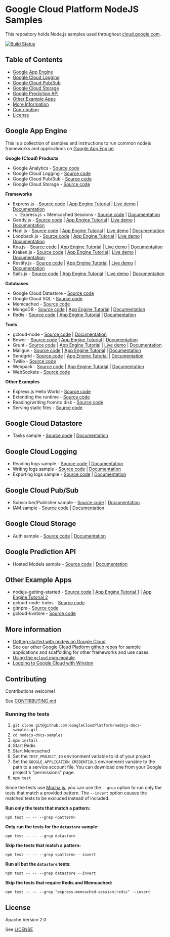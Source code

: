 # Google Cloud Platform NodeJS Samples

This repository holds Node.js samples used throughout [cloud.google.com]().

[![Build Status](https://travis-ci.org/GoogleCloudPlatform/nodejs-docs-samples.svg)](https://travis-ci.org/GoogleCloudPlatform/nodejs-docs-samples)

## Table of Contents

* [Google App Engine](#google-app-engine)
* [Google Cloud Logging](#google-cloud-logging)
* [Google Cloud Pub/Sub](#google-cloud-pubsub)
* [Google Cloud Storage](#google-cloud-storage)
* [Google Prediction API](#google-prediction-api)
* [Other Example Apps](#other-example-apps)
* [More Information](#more-information)
* [Contributing](#contributing)
* [License](#license)

## Google App Engine

This is a collection of samples and instructions to run common nodejs frameworks
and applications on [Google App Engine](http://cloud.google.com/nodejs).

__Google (Cloud) Products__

- Google Analytics - [Source code][aeanalytics_1]
- Google Cloud Logging - [Source code][aelogging_1]
- Google Cloud Pub/Sub - [Source code][aepubsub_1]
- Google Cloud Storage - [Source code][aestorage_1]

__Frameworks__

- Express.js - [Source code][express_1] | [App Engine Tutorial][express_2] | [Live demo][express_3] | [Documentation][express_4]
  - Express.js + Memcached Sessions - [Source code][express_5] | [Documentation][express_6]
- Geddy.js - [Source code][geddy_1] | [App Engine Tutorial][geddy_2] | [Live demo][geddy_3] | [Documentation][geddy_4]
- Hapi.js - [Source code][hapi_1] | [App Engine Tutorial][hapi_2] | [Live demo][hapi_3] | [Documentation][hapi_4]
- Loopback.js - [Source code][loopback_1] | [App Engine Tutorial][loopback_2] | [Live demo][loopback_3] | [Documentation][loopback_4]
- Koa.js - [Source code][koa_1] | [App Engine Tutorial][koa_2] | [Live demo][koa_3] | [Documentation][koa_4]
- Kraken.js - [Source code][kraken_1] | [App Engine Tutorial][kraken_2] | [Live demo][kraken_3] | [Documentation][kraken_4]
- Restify.js - [Source code][restify_1] | [App Engine Tutorial][restify_2] | [Live demo][restify_3] | [Documentation][restify_4]
- Sails.js - [Source code][sails_1] | [App Engine Tutorial][sails_2] | [Live demo][sails_3] | [Documentation][sails_4]

__Databases__

- Google Cloud Datastore - [Source code][aedatastore_1]
- Google Cloud SQL - [Source code][aecloudsql_1]
- Memcached - [Source code][memcached_1]
- MongoDB - [Source code][mongodb_1] | [App Engine Tutorial][mongodb_2] | [Documentation][mongodb_3]
- Redis - [Source code][redis_1] | [App Engine Tutorial][redis_2] | [Documentation][redis_3]

__Tools__

- gcloud-node - [Source code][gcloud_1] | [Documentation][gcloud_2]
- Bower - [Source code][bower_1] | [App Engine Tutorial][bower_2] | [Documentation][bower_3]
- Grunt - [Source code][grunt_1] | [App Engine Tutorial][grunt_2] | [Live demo][grunt_3] | [Documentation][grunt_4]
- Mailgun - [Source code][mailgun_1] | [App Engine Tutorial][mailgun_2] | [Documentation][mailgun_3]
- Sendgrid - [Source code][sendgrid_1] | [App Engine Tutorial][sendgrid_2] | [Documentation][sendgrid_3]
- Twilio - [Source code][twilio_1]
- Webpack - [Source code][webpack_1] | [App Engine Tutorial][webpack_2] | [Documentation][webpack_3]
- WebSockets - [Source code][websockets_1]

__Other Examples__

- Express.js Hello World - [Source code][expresshw_1]
- Extending the runtime - [Source code][aeextending_1]
- Reading/writing from/to disk - [Source code][aedisk_1]
- Serving static files - [Source code][aestaticfiles_1]

## Google Cloud Datastore

- Tasks sample - [Source code][datastore_1] | [Documentation][datastore_2]

## Google Cloud Logging

- Reading logs sample - [Source code][logging_read_1] | [Documentation][logging_read_2]
- Writing logs sample - [Source code][logging_write_1] | [Documentation][logging_write_2]
- Exporting logs sample - [Source code][logging_export_1] | [Documentation][logging_export_2]

## Google Cloud Pub/Sub

- Subscriber/Publisher sample - [Source code][pubsub_subscriber_1] | [Documentation][pubsub_subscriber_2]
- IAM sample - [Source code][pubsub_iam_1] | [Documentation][pubsub_iam_2]

## Google Cloud Storage

- Auth sample - [Source code][storage_1] | [Documentation][storage_2]

## Google Prediction API

- Hosted Models sample - [Source code][predictionapi_1] | [Documentation][predictionapi_2]

## Other Example Apps

- nodejs-getting-started - [Source code][nodejs_1] | [App Engine Tutorial 1][nodejs_2] | [App Engine Tutorial 2][nodejs_3]
- gcloud-node-todos - [Source code][todos_1]
- gitnpm - [Source code][gitnpm_1]
- gcloud-kvstore - [Source code][kvstore_1]

## More information

- [Getting started with nodejs on Google Cloud](http://cloud.google.com/nodejs/)
- See our other [Google Cloud Platform github repos](https://github.com/GoogleCloudPlatform) for sample applications and scaffolding for other frameworks and use cases.
- [Using the `gcloud` npm module](https://googlecloudplatform.github.io/gcloud-node/#/)
- [Logging to Google Cloud with Winston](https://github.com/GoogleCloudPlatform/winston-gae)

## Contributing

Contributions welcome!

See [CONTRIBUTING.md](https://github.com/GoogleCloudPlatform/nodejs-docs-samples/blob/master/CONTRIBUTING.md)

### Running the tests

1. `git clone git@github.com:GoogleCloudPlatform/nodejs-docs-samples.git`
1. `cd nodejs-docs-samples`
1. `npm install`
1. Start Redis
1. Start Memcached
1. Set the `TEST_PROJECT_ID` environment variable to id of your project
1. Set the `GOOGLE_APPLICATION_CREDENTIALS` environment variable to the path to
a service account file. You can download one from your Google project's
"permissions" page.
1. `npm test`

Since the tests use [Mocha.js](https://mochajs.org/), you can use the `--grep`
option to run only the tests that match a provided pattern. The `--invert`
option causes the matched tests to be excluded instead of included.

__Run only the tests that match a pattern:__


    npm test -- -- --grep <pattern>

__Only run the tests for the `datastore` sample:__

    npm test -- -- --grep datastore

__Skip the tests that match a pattern:__

    npm test -- -- --grep <pattern> --invert

__Run all but the `datastore` tests:__

    npm test -- -- --grep datastore --invert

__Skip the tests that require Redis and Memcached:__

    npm test -- -- --grep "express-memcached-session|redis" --invert

## License

Apache Version 2.0

See [LICENSE](https://github.com/GoogleCloudPlatform/nodejs-docs-samples/blob/master/LICENSE)

[aeanalytics_1]: https://github.com/GoogleCloudPlatform/nodejs-docs-samples/blob/master/appengine/analytics
[aelogging_1]: https://github.com/GoogleCloudPlatform/nodejs-docs-samples/blob/master/appengine/logging
[aepubsub_1]: https://github.com/GoogleCloudPlatform/nodejs-docs-samples/blob/master/appengine/pubsub
[aestorage_1]: https://github.com/GoogleCloudPlatform/nodejs-docs-samples/blob/master/appengine/storage

[express_1]: https://github.com/GoogleCloudPlatform/nodejs-docs-samples/blob/master/appengine/express
[express_2]: https://cloud.google.com/nodejs/resources/frameworks/express
[express_3]: http://express-dot-nodejs-docs-samples.appspot.com
[express_4]: http://expressjs.com/
[express_5]: https://github.com/GoogleCloudPlatform/nodejs-docs-samples/blob/master/appengine/express-memcached-session
[express_6]: https://github.com/balor/connect-memcached

[geddy_1]: https://github.com/GoogleCloudPlatform/nodejs-docs-samples/blob/master/appengine/geddy
[geddy_2]: https://cloud.google.com/nodejs/resources/frameworks/geddy
[geddy_3]: http://geddy-dot-nodejs-docs-samples.appspot.com
[geddy_4]: http://geddyjs.org/

[hapi_1]: https://github.com/GoogleCloudPlatform/nodejs-docs-samples/blob/master/appengine/hapi
[hapi_2]: https://cloud.google.com/nodejs/resources/frameworks/hapi
[hapi_3]: http://hapi-dot-nodejs-docs-samples.appspot.com
[hapi_4]: http://hapijs.com/

[loopback_1]: https://github.com/GoogleCloudPlatform/nodejs-docs-samples/blob/master/appengine/loopback
[loopback_2]: https://cloud.google.com/nodejs/resources/frameworks/loopback
[loopback_3]: http://loopback-dot-nodejs-docs-samples.appspot.com
[loopback_4]: http://loopback.io/

[koa_1]: https://github.com/GoogleCloudPlatform/nodejs-docs-samples/blob/master/appengine/koa
[koa_2]: https://cloud.google.com/nodejs/resources/frameworks/koa
[koa_3]: http://koa-dot-nodejs-docs-samples.appspot.com
[koa_4]: http://koajs.com/

[kraken_1]: https://github.com/GoogleCloudPlatform/nodejs-docs-samples/blob/master/appengine/kraken
[kraken_2]: https://cloud.google.com/nodejs/resources/frameworks/kraken
[kraken_3]: http://kraken-dot-nodejs-docs-samples.appspot.com
[kraken_4]: http://krakenjs.com/

[restify_1]: https://github.com/GoogleCloudPlatform/nodejs-docs-samples/blob/master/appengine/restify
[restify_2]: https://cloud.google.com/nodejs/resources/frameworks/restify
[restify_3]: http://restify-dot-nodejs-docs-samples.appspot.com
[restify_4]: http://restify.com/

[sails_1]: https://github.com/GoogleCloudPlatform/nodejs-docs-samples/blob/master/appengine/sails
[sails_2]: https://cloud.google.com/nodejs/resources/frameworks/sails
[sails_3]: http://sails-dot-nodejs-docs-samples.appspot.com
[sails_4]: http://sailsjs.org/

[aedatastore_1]: https://github.com/GoogleCloudPlatform/nodejs-docs-samples/blob/master/appengine/datastore
[aecloudsql_1]: https://github.com/GoogleCloudPlatform/nodejs-docs-samples/blob/master/appengine/cloudsql
[memcached_1]: https://github.com/GoogleCloudPlatform/nodejs-docs-samples/blob/master/appengine/memcached

[mongodb_1]: https://github.com/GoogleCloudPlatform/nodejs-docs-samples/blob/master/appengine/mongodb
[mongodb_2]: https://cloud.google.com/nodejs/resources/databases/mongo
[mongodb_3]: https://docs.mongodb.org/

[redis_1]: https://github.com/GoogleCloudPlatform/nodejs-docs-samples/blob/master/appengine/redis
[redis_2]: https://cloud.google.com/nodejs/resources/databases/redis
[redis_3]: https://redis.io/

[gcloud_1]: https://github.com/GoogleCloudPlatform/gcloud-node
[gcloud_2]: https://googlecloudplatform.github.io/gcloud-node/#/

[bower_1]: https://github.com/GoogleCloudPlatform/nodejs-docs-samples/blob/master/appengine/bower
[bower_2]: https://cloud.google.com/nodejs/resources/tools/bower
[bower_3]: http://bower.io/

[grunt_1]: https://github.com/GoogleCloudPlatform/nodejs-docs-samples/blob/master/appengine/grunt
[grunt_2]: https://cloud.google.com/nodejs/resources/tools/grunt
[grunt_3]: http://grunt-dot-nodejs-docs-samples.appspot.com
[grunt_4]: http://gruntjs.com/

[mailgun_1]: https://github.com/GoogleCloudPlatform/nodejs-docs-samples/blob/master/appengine/mailgun
[mailgun_2]: https://cloud.google.com/nodejs/resources/tools/mailgun
[mailgun_3]: http://www.mailgun.com/

[sendgrid_1]: https://github.com/GoogleCloudPlatform/nodejs-docs-samples/blob/master/appengine/sendgrid
[sendgrid_2]: https://cloud.google.com/nodejs/resources/tools/sendgrid
[sendgrid_3]: http://sendgrid.com/

[twilio_1]: https://github.com/GoogleCloudPlatform/nodejs-docs-samples/blob/master/appengine/twilio

[webpack_1]: https://github.com/GoogleCloudPlatform/nodejs-docs-samples/blob/master/appengine/webpack
[webpack_2]: https://cloud.google.com/nodejs/resources/tools/webpack
[webpack_3]: https://webpack.github.io/

[websockets_1]: https://github.com/GoogleCloudPlatform/nodejs-docs-samples/blob/master/appengine/websockets

[expresshw_1]: https://github.com/GoogleCloudPlatform/nodejs-docs-samples/blob/master/appengine/hello-world
[aedisk_1]: https://github.com/GoogleCloudPlatform/nodejs-docs-samples/blob/master/appengine/disk
[aeextending_1]: https://github.com/GoogleCloudPlatform/nodejs-docs-samples/blob/master/appengine/extending-runtime
[aestaticfiles_1]: https://github.com/GoogleCloudPlatform/nodejs-docs-samples/blob/master/appengine/static-files

[datastore_1]: https://github.com/GoogleCloudPlatform/nodejs-docs-samples/blob/master/datastore/tasks.js
[datastore_2]: https://cloud.google.com/datastore/docs/concepts/overview

[logging_read_1]: https://github.com/GoogleCloudPlatform/nodejs-docs-samples/blob/master/logging/list.js
[logging_read_2]: https://cloud.google.com/logging/docs/api/tasks/authorization
[logging_write_1]: https://github.com/GoogleCloudPlatform/nodejs-docs-samples/blob/master/logging/write.js
[logging_write_2]: https://cloud.google.com/logging/docs/api/tasks/creating-logs
[logging_export_1]: https://github.com/GoogleCloudPlatform/nodejs-docs-samples/blob/master/logging/export.js
[logging_export_2]: https://cloud.google.com/logging/docs/api/tasks/exporting-logs

[pubsub_subscriber_1]: https://github.com/GoogleCloudPlatform/nodejs-docs-samples/blob/master/pubsub/subscription.js
[pubsub_subscriber_2]: https://cloud.google.com/pubsub/subscriber
[pubsub_iam_1]: https://github.com/GoogleCloudPlatform/nodejs-docs-samples/blob/master/pubsub/iam.js
[pubsub_iam_2]: https://cloud.google.com/pubsub/access_control

[storage_1]: https://github.com/GoogleCloudPlatform/nodejs-docs-samples/blob/master/storage/authSample.js
[storage_2]: https://cloud.google.com/storage/docs/authentication#acd-examples

[predictionapi_1]: https://github.com/GoogleCloudPlatform/nodejs-docs-samples/blob/master/prediction/hostedmodels.js
[predictionapi_2]: https://cloud.google.com/prediction/docs/developer-guide#predictionfromappengine

[nodejs_1]: https://github.com/GoogleCloudPlatform/nodejs-getting-started
[nodejs_2]: https://cloud.google.com/nodejs/getting-started/hello-world
[nodejs_3]: https://cloud.google.com/nodejs/getting-started/tutorial-app

[todos_1]: https://github.com/GoogleCloudPlatform/gcloud-node-todos

[gitnpm_1]: https://github.com/stephenplusplus/gitnpm

[kvstore_1]: https://github.com/stephenplusplus/gcloud-kvstore